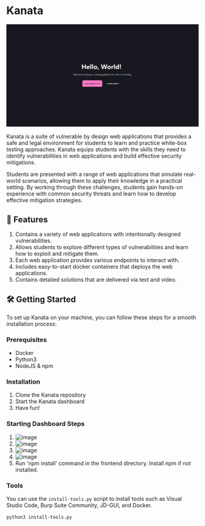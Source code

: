 # Kanata

![](landing.png)

Kanata is a suite of vulnerable by design web applications that provides a safe and legal environment for students to learn and practice white-box testing approaches. Kanata equips students with the skills they need to identify vulnerabilities in web applications and build effective security mitigations.

Students are presented with a range of web applications that simulate real-world scenarios, allowing them to apply their knowledge in a practical setting. By working through these challenges, students gain hands-on experience with common security threats and learn how to develop effective mitigation strategies.

## 🧐 Features

1. Contains a variety of web applications with intentionally designed vulnerabilities.
2. Allows students to explore different types of vulnerabilities and learn how to exploit and mitigate them.
3. Each web application provides various endpoints to interact with.
4. Includes easy-to-start docker containers that deploys the web applications.
5. Contains detailed solutions that are delivered via text and video.

## 🛠️ Getting Started
To set up Kanata on your machine, you can follow these steps for a smooth installation process:

### Prerequisites
- Docker
- Python3
- NodeJS & npm

### Installation
1. Clone the Kanata repository
2. Start the Kanata dashboard
3. Have fun!

### Starting Dashboard Steps
1. ![image](https://github.com/giangm/Kanata/assets/23440767/d25250ab-9aed-4f56-82ac-501750103d55)
2. ![image](https://github.com/giangm/Kanata/assets/23440767/b9219095-6e10-4a26-aa78-f16082909ad9)
3. ![image](https://github.com/giangm/Kanata/assets/23440767/02e813d9-f87c-4151-bf9c-097436076534)
4. ![image](https://github.com/giangm/Kanata/assets/23440767/dafe0d31-a9ea-4471-9653-e4a5867b6081)
5. Run 'npm install' command in the frontend directory. Install npm if not installed.

### Tools
You can use the `install-tools.py` script to install tools such as Visual Studio Code, Burp Suite Community, JD-GUI, and Docker.
```bash
python3 install-tools.py
```
